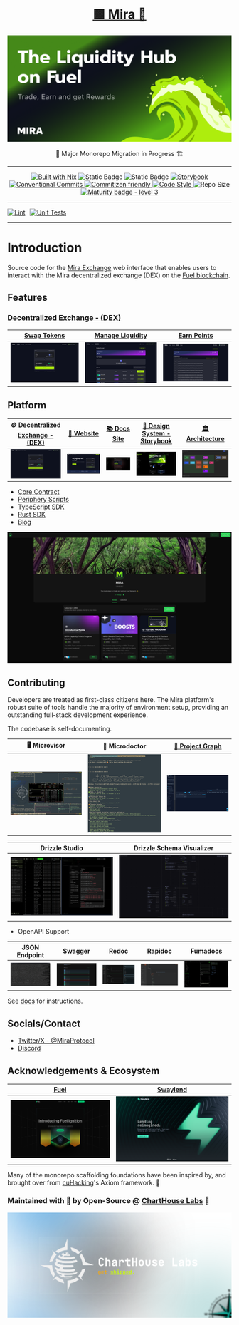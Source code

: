 <h1 align="center">
  <a href="https://mira.ly">
   🟩 Mira 🦕
  </a>
</h1>

![Mira GitHub Repo README Cover](libs/shared/assets/mira-github-repo-readme-banner.png)

<div align="center">
  🚧 Major Monorepo Migration in Progress 🏗

<hr/>

[![Built with Nix](https://img.shields.io/static/v1?logo=nixos&logoColor=white&label=&message=Built%20with%20Nix&color=41439a)](https://builtwithnix.org)
![Static Badge](https://img.shields.io/badge/pnpm-F69220?logo=pnpm&logoColor=fff)
![Static Badge](https://img.shields.io/badge/Monorepo-%23143055?style=flat&logo=Nx&link=https%3A%2F%2Fnx.dev%2F)
<a href="https://github.com/storybooks/storybook">
<img src="https://raw.githubusercontent.com/storybooks/brand/master/badge/badge-storybook.svg" alt="Storybook">
</a>
<a href="https://conventionalcommits.org">
<img src="https://img.shields.io/badge/Conventional%20Commits-1.0.0-%23FE5196?logo=conventionalcommits&logoColor=white" alt="Conventional Commits">
</a>
<a href="http://commitizen.github.io/cz-cli/">
<img src="https://img.shields.io/badge/commitizen-friendly-brightgreen.svg" alt="Commitizen friendly">
</a>
<a href="https://github.com/antfu/eslint-config">
<img src="https://antfu.me/badge-code-style.svg" alt="Code Style">
</a>
<img src="https://img.shields.io/github/repo-size/cuhacking/2025" alt="Repo Size">
[![Maturity badge - level 3](https://img.shields.io/badge/Maturity-Level%203%20--%20Stable-green.svg)](https://github.com/tophat/getting-started/blob/master/scorecard.md)

</div>

<hr/>

<div style="display: flex; gap: 10px;">
    <a href="https://github.com/mira-amm/mira-amm-web/actions/workflows/lint.yml">
        <img src="https://github.com/mira-amm/mira-amm-web/actions/workflows/lint.yml/badge.svg" alt="Lint">
    </a>
    <a href="https://github.com/mira-amm/mira-amm-web/actions/workflows/test_unit.yml">
        <img src="https://github.com/mira-amm/mira-amm-web/actions/workflows/test_unit.yml/badge.svg" alt="Unit Tests">
    </a>
    <!-- <a href="https://github.com/mira-amm/mira-amm-web/actions/workflows/test_e2e.yml"> -->
    <!--     <img src="https://github.com/mira-amm/mira-amm-web/actions/workflows/test_e2e.yml/badge.svg" alt="End-to-End Tests"> -->
    <!-- </a> -->
</div>

<hr/>

# Introduction

Source code for the [Mira Exchange](https://mira.ly/) web interface that enables users to interact with the Mira decentralized exchange (DEX) on
the [Fuel blockchain](https://fuel.network/).

## Features

### [Decentralized Exchange - (DEX)](https://mira.ly/)
| [Swap Tokens](https://mira.ly) | [Manage Liquidity](https://mira.ly/liquidity/?page=1) | [Earn Points](https://mira.ly/points/) |
|-|-|-|
| ![Mira Token Swaps](libs/shared/assets/mira-token-swaps.png) | ![Mira Liquidity Pools](libs/shared/assets/mira-liquidity.png) | ![Mira Points Program](libs/shared/assets/mira-points.png) |

## Platform

| [🪙 Decentralized Exchange - (DEX)](https://mira.ly/) | [📢 Website](https://mira.ly/landing) | [📚 Docs Site](https://docs.mira.ly) | [🌟 Design System - Storybook](https://design.mira.ly) | [🏛 Architecture](https://arch.mira.ly) |
| :-: | :-: | :-: | :-: | :-: |
| ![DEX](libs/shared/assets/mira-token-swaps.png) | ![Website](libs/shared/assets/screenshots/mira-landing-page.png) | ![Docs Site](apps/docs/public/screenshots/docs-site.png) | ![Storybook](apps/docs/public/screenshots/storybook.png) | ![Architecture](apps/docs/public/screenshots/architecture-site.png) |

- [Core Contract](https://github.com/mira-amm/mira-v1-core)
- [Periphery Scripts](https://github.com/mira-amm/mira-v1-periphery)
- [TypeScript SDK](https://github.com/mira-amm/mira-v1-ts)
- [Rust SDK](https://github.com/mira-amm/mira-v1-rs)
- [Blog](https://mirror.xyz/miraly.eth)

![Blog](apps/docs/public/screenshots/mirror-blog.png)

## Contributing

Developers are treated as first-class citizens here. The Mira platform's robust suite of tools handle the majority of environment setup, providing an outstanding full-stack development experience. 

The codebase is self-documenting.

| 🖥️ Microvisor | 💊 Microdoctor | [📍 Project Graph](https://mira.ly/landing) |
| :-: | :-: | :-: |
| ![Microvisor](apps/docs/public/screenshots/microvisor-status.png) | ![Microdoctor](apps/docs/public/screenshots/microdoctor.png) | ![Project Graph](apps/docs/public/screenshots/project-graph.png) |

| Drizzle Studio | Drizzle Schema Visualizer |
| :-: | :-: |
| ![Drizzle Studio](apps/docs/public/screenshots/drizzle-studio.png) | ![Drizzle Schema Visualizer](apps/docs/public/screenshots/drizzle-schema-visualizer.png) |

- OpenAPI Support

| JSON Endpoint | Swagger | Redoc | Rapidoc | Fumadocs | 
| :-: | :-: | :-: | :-: | :-: |
| ![OpenAPI JSON](apps/docs/public/screenshots/openapi-json.webp) | ![OpenAPI Swagger](apps/docs/public/screenshots/openapi-swagger.webp) | ![OpenAPI Redoc](apps/docs/public/screenshots/openapi-redoc.webp) | ![OpenAPI Rapidoc](apps/docs/public/screenshots/openapi-rapidoc.webp) | ![OpenAPI Fumadocs](apps/docs/public/screenshots/openapi-fumadocs.webp) |

See [docs](https://docs.mira.ly/installation) for instructions.

## Socials/Contact
- [Twitter/X - @MiraProtocol](https://x.com/MiraProtocol)
- [Discord](https://discord.gg/6pHdTY6rYq)

## Acknowledgements & Ecosystem

| [Fuel](https://fuel.network) | [Swaylend](https://swaylend.com) |
|-|-|
| ![Fuel Website](apps/docs/public/screenshots/fuel-website.png) | ![Swaylend Website](apps/docs/public/screenshots/swaylend-website.png) | 

Many of the monorepo scaffolding foundations have been inspired by, and brought over from [cuHacking](https://docs.cuhacking.ca)'s Axiom framework. 💚

### Maintained with 💙 by Open-Source @ [ChartHouse Labs](https://www.charthouse.io) 🔱

![ChartHouse Labs Banner](libs/shared/assets/charthouse-labs-banner.png)
